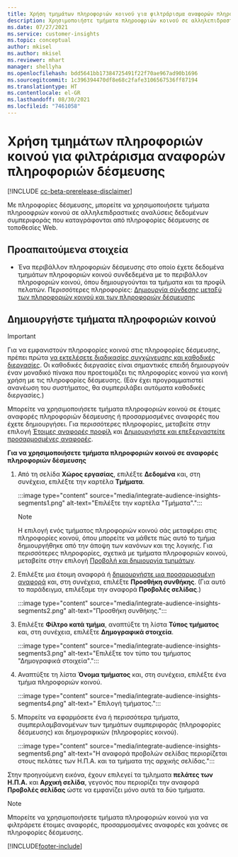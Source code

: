 ```yaml
---
title: Χρήση τμημάτων πληροφοριών κοινού για φιλτράρισμα αναφορών πληροφοριών δέσμευσης
description: Χρησιμοποιήστε τμήματα πληροοφριών κοινού σε αλληλεπιδραστικές αναλύσεις δεδομένων συμπεριφοράς που καταγράφονται από πληροφορίες δέσμευσης στην τοποθεσία Web ενός πελάτη.
ms.date: 07/27/2021
ms.service: customer-insights
ms.topic: conceptual
author: mkisel
ms.author: mkisel
ms.reviewer: mhart
manager: shellyha
ms.openlocfilehash: bdd5641bb17384725491f22f70ae967ad90b1696
ms.sourcegitcommit: 1c396394470df8e68c2fafe3106567536ff87194
ms.translationtype: HT
ms.contentlocale: el-GR
ms.lasthandoff: 08/30/2021
ms.locfileid: "7461058"
---
```

# <a name="use-audience-insights-segments-to-filter-engagement-insights-reports"></a>Χρήση τμημάτων πληροφοριών κοινού για φιλτράρισμα αναφορών πληροφοριών δέσμευσης

[!INCLUDE [cc-beta-prerelease-disclaimer](includes/cc-beta-prerelease-disclaimer.md)]

Με πληροφορίες δέσμευσης, μπορείτε να χρησιμοποιήσετε τμήματα πληροοφριών κοινού σε αλληλεπιδραστικές αναλύσεις δεδομένων συμπεριφοράς που καταγράφονται από πληροφορίες δέσμευσης σε τοποθεσίες Web.

## <a name="prerequisite"></a>Προαπαιτούμενα στοιχεία

- Ένα περιβάλλον πληροφοριών δέσμευσης στο οποίο έχετε δεδομένα τμημάτων πληροφοριών κοινού συνδεδεμένα με το περιβάλλον πληροφοριών κοινού, όπου δημιουργούνται τα τμήματα και τα προφίλ πελατών. Περισσότερες πληροφορίες: [Δημιουργία σύνδεσης μεταξύ των πληροφοριών κοινού και των πληροφοριών δέσμευσης](integrate-audience-insights-engagement-insights.md)

## <a name="create-audience-insights-segments"></a>Δημιουργήστε τμήματα πληροφοριών κοινού 

> [!IMPORTANT]
> Για να εμφανιστούν πληροφορίες κοινού στις πληροφορίες δέσμευσης, πρέπει πρώτα [να εκτελέσετε διαδικασίες συγχώνευσης και καθοδικές διεργασίες](../audience-insights/merge-entities.md). Οι καθοδικές διεργασίες είναι σημαντικές επειδή δημιουργούν έναν μοναδικό πίνακα που προετοιμάζει τις πληροφορίες κοινού για κοινή χρήση με τις πληροφορίες δέσμευσης. (Εάν έχει προγραμματιστεί ανανέωση του συστήματος, θα συμπεριλάβει αυτόματα καθοδικές διεργασίες.)

Μπορείτε να χρησιμοποιήσετε τμήματα πληροφοριών κοινού σε έτοιμες αναφορές πληροφοριών δέσμευσης ή προσαρμοσμένες αναφορές που έχετε δημιουργήσει. Για περισσότερες πληροφορίες, μεταβείτε στην επιλογή [Έτοιμες αναφορές προφίλ](profile-reports.md) και [Δημιουργήστε και επεξεργαστείτε προσαρμοσμένες αναφορές](custom-reports.md).

**Για να χρησιμοποιήσετε τμήματα πληροφοριών κοινού σε αναφορές πληροφοριών δέσμευσης**

1. Από τη σελίδα **Χώρος εργασίας**, επιλέξτε **Δεδομένα** και, στη συνέχεια, επιλέξτε την καρτέλα **Τμήματα**.

    :::image type="content" source="media/integrate-audience-insights-segments1.png" alt-text="Επιλέξτε την καρτέλα &quot;Τμήματα&quot;.":::

   >[!NOTE]
   > Η επιλογή ενός τμήματος πληροφοριών κοινού σάς μεταφέρει στις πληροφορίες κοινού, όπου μπορείτε να μάθετε πώς αυτό το τμήμα δημιουργήθηκε από την άποψη των κανόνων και της λογικής. Για περισσότερες πληροφορίες, σχετικά με τμήματα πληροφοριών κοινού, μεταβείτε στην επιλογή [Προβολή και δημιουργία τμημάτων](../audience-insights/segments.md).

2. Επιλέξτε μια έτοιμη αναφορά ή [δημιουργήστε μια προσαρμοσμένη αναφορά](custom-reports.md) και, στη συνέχεια, επιλέξτε **Προσθήκη συνθήκης**. (Για αυτό το παράδειγμα, επιλέξαμε την αναφορά **Προβολές σελίδας**.)

    :::image type="content" source="media/integrate-audience-insights-segments2.png" alt-text="Προσθήκη συνθήκης.":::

3. Επιλέξτε **Φίλτρο κατά τμήμα**, αναπτύξτε τη λίστα **Τύπος τμήματος** και, στη συνέχεια, επιλέξτε **Δημογραφικά στοιχεία**.

    :::image type="content" source="media/integrate-audience-insights-segments3.png" alt-text="Επιλέξτε τον τύπο του τμήματος &quot;Δημογραφικά στοιχεία&quot;.":::

4. Αναπτύξτε τη λίστα **Όνομα τμήματος** και, στη συνέχεια, επιλέξτε ένα τμήμα πληροφοριών κοινού.

    :::image type="content" source="media/integrate-audience-insights-segments4.png" alt-text=" Επιλογή τμήματος.":::

5. Μπορείτε να εφαρμόσετε ένα ή περισσότερα τμήματα, συμπεριλαμβανομένων των τμημάτων συμπεριφοράς (πληροφορίες δέσμευσης) και δημογραφικών (πληροφορίες κοινού). 

    :::image type="content" source="media/integrate-audience-insights-segments6.png" alt-text="Η αναφορά προβολών σελίδας περιορίζεται στους πελάτες των Η.Π.Α. και τα τμήματα της αρχικής σελίδας.":::

Στην προηγούμενη εικόνα, έχουν επιλεγεί τα τμληματα **πελάτες των Η.Π.Α.** και **Αρχική σελίδα**, γεγονός που περιορίζει την αναφορά **Προβολές σελίδας** ώστε να εμφανίζει μόνο αυτά τα δύο τμήματα. 


>[!NOTE]
> Μπορείτε να χρησιμοποιήσετε τμήματα πληροφοριών κοινού για να φιλτράρετε έτοιμες αναφορές, προσαρμοσμένες αναφορές και χοάνες σε πληροφορίες δέσμευσης. 


[!INCLUDE[footer-include](../includes/footer-banner.md)]